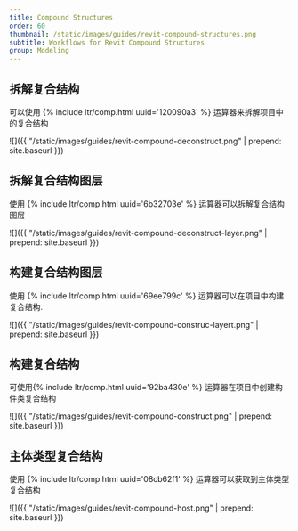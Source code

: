 ```yaml
---
title: Compound Structures
order: 60
thumbnail: /static/images/guides/revit-compound-structures.png
subtitle: Workflows for Revit Compound Structures
group: Modeling
---
```


## 拆解复合结构

可以使用 {% include ltr/comp.html uuid='120090a3' %} 运算器来拆解项目中的复合结构

![]({{ "/static/images/guides/revit-compound-deconstruct.png" | prepend: site.baseurl }})

## 拆解复合结构图层

使用 {% include ltr/comp.html uuid='6b32703e' %} 运算器可以拆解复合结构图层

![]({{ "/static/images/guides/revit-compound-deconstruct-layer.png" | prepend: site.baseurl }})

## 构建复合结构图层

使用 {% include ltr/comp.html uuid='69ee799c' %} 运算器可以在项目中构建复合结构.

![]({{ "/static/images/guides/revit-compound-construc-layert.png" | prepend: site.baseurl }})

## 构建复合结构

可使用{% include ltr/comp.html uuid='92ba430e' %} 运算器在项目中创建构件类复合结构

![]({{ "/static/images/guides/revit-compound-construct.png" | prepend: site.baseurl }})

## 主体类型复合结构

使用 {% include ltr/comp.html uuid='08cb62f1' %} 运算器可以获取到主体类型复合结构

![]({{ "/static/images/guides/revit-compound-host.png" | prepend: site.baseurl }})
